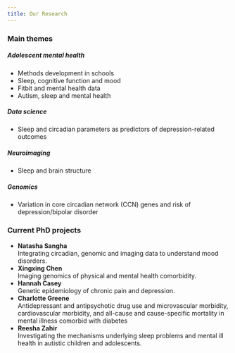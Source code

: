 ```yaml
---
title: Our Research
---
```


<div class="row row-cols-1 row-cols-md-2">
<div class="col">

<h3> Main themes</h3>

<h5> Adolescent mental health </h5>
<ul>
<li> Methods development in schools </li>
<li> Sleep, cognitive function and mood</li>
<li> Fitbit and mental health data </li>
<li> Autism, sleep and mental health </li>
</ul>

<h5> Data science</h5>
<ul>
<li> Sleep and circadian parameters as predictors of depression-related outcomes </li>
</ul>

<h5> Neuroimaging</h5>
<ul>
<li> Sleep and brain structure</li>
</ul>

<h5> Genomics</h5>
<ul>
<li> Variation in core circadian network (CCN) genes and risk of depression/bipolar disorder</li>
</ul>

</div>

<div class="col">

<h3> Current PhD projects  </h3>

<ul>
<li><strong>Natasha Sangha</strong><br>  
Integrating circadian, genomic and imaging data to understand mood disorders.</li>

<li><strong>Xingxing Chen</strong><br>  
Imaging genomics of physical and mental health comorbidity.</li>

<li><strong>Hannah Casey</strong><br>  
Genetic epidemiology of chronic pain and depression.</li>

<li><strong>Charlotte Greene</strong><br>  
Antidepressant and antipsychotic drug use and microvascular morbidity, cardiovascular morbidity, and all-cause and cause-specific mortality in mental illness comorbid with diabetes</li>

<li><strong>Reesha Zahir</strong><br>  
Investigating the mechanisms underlying sleep problems and mental ill health in autistic children and adolescents.</li>
</ul>

</div>
</div>
